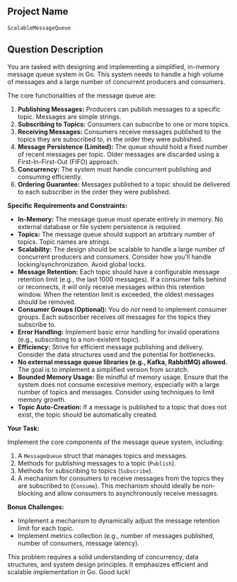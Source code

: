 ## Project Name

`ScalableMessageQueue`

## Question Description

You are tasked with designing and implementing a simplified, in-memory message queue system in Go. This system needs to handle a high volume of messages and a large number of concurrent producers and consumers.

The core functionalities of the message queue are:

1.  **Publishing Messages:** Producers can publish messages to a specific topic. Messages are simple strings.
2.  **Subscribing to Topics:** Consumers can subscribe to one or more topics.
3.  **Receiving Messages:** Consumers receive messages published to the topics they are subscribed to, in the order they were published.
4.  **Message Persistence (Limited):** The queue should hold a fixed number of recent messages per topic. Older messages are discarded using a First-In-First-Out (FIFO) approach.
5.  **Concurrency:** The system must handle concurrent publishing and consuming efficiently.
6.  **Ordering Guarantee:** Messages published to a topic should be delivered to each subscriber in the order they were published.

**Specific Requirements and Constraints:**

*   **In-Memory:** The message queue must operate entirely in memory. No external database or file system persistence is required.
*   **Topics:** The message queue should support an arbitrary number of topics. Topic names are strings.
*   **Scalability:** The design should be scalable to handle a large number of concurrent producers and consumers.  Consider how you'll handle locking/synchronization. Avoid global locks.
*   **Message Retention:** Each topic should have a configurable message retention limit (e.g., the last 1000 messages). If a consumer falls behind or reconnects, it will only receive messages within this retention window.  When the retention limit is exceeded, the oldest messages should be removed.
*   **Consumer Groups (Optional):** You do *not* need to implement consumer groups.  Each subscriber receives *all* messages for the topics they subscribe to.
*   **Error Handling:** Implement basic error handling for invalid operations (e.g., subscribing to a non-existent topic).
*   **Efficiency:** Strive for efficient message publishing and delivery. Consider the data structures used and the potential for bottlenecks.
*   **No external message queue libraries (e.g., Kafka, RabbitMQ) allowed.** The goal is to implement a simplified version from scratch.
*   **Bounded Memory Usage:** Be mindful of memory usage.  Ensure that the system does not consume excessive memory, especially with a large number of topics and messages.  Consider using techniques to limit memory growth.
*   **Topic Auto-Creation:** If a message is published to a topic that does not exist, the topic should be automatically created.

**Your Task:**

Implement the core components of the message queue system, including:

1.  A `MessageQueue` struct that manages topics and messages.
2.  Methods for publishing messages to a topic (`Publish`).
3.  Methods for subscribing to topics (`Subscribe`).
4.  A mechanism for consumers to receive messages from the topics they are subscribed to (`Consume`). This mechanism should ideally be non-blocking and allow consumers to asynchronously receive messages.

**Bonus Challenges:**

*   Implement a mechanism to dynamically adjust the message retention limit for each topic.
*   Implement metrics collection (e.g., number of messages published, number of consumers, message latency).

This problem requires a solid understanding of concurrency, data structures, and system design principles. It emphasizes efficient and scalable implementation in Go. Good luck!
